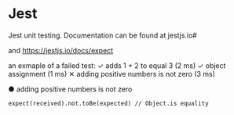 # Jest

Jest unit testing. Documentation can be found at jestjs.io# 

and https://jestjs.io/docs/expect


an exmaple of a failed test: 
 ✓ adds 1 + 2 to equal 3 (2 ms)
  ✓ object assignment (1 ms)
  ✕ adding positive numbers is not zero (3 ms)

  ● adding positive numbers is not zero

    expect(received).not.toBe(expected) // Object.is equality
